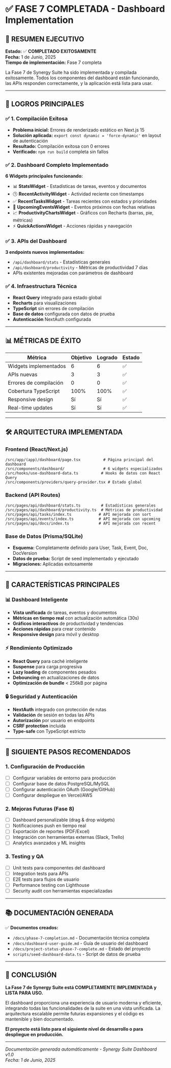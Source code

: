 # ✅ FASE 7 COMPLETADA - Dashboard Implementation 

## 🎉 RESUMEN EJECUTIVO
**Estado:** ✅ **COMPLETADO EXITOSAMENTE**  
**Fecha:** 1 de Junio, 2025  
**Tiempo de implementación:** Fase 7 completa  

La Fase 7 de Synergy Suite ha sido implementada y compilada exitosamente. Todos los componentes del dashboard están funcionando, las APIs responden correctamente, y la aplicación está lista para usar.

---

## 🚀 LOGROS PRINCIPALES

### ✅ 1. Compilación Exitosa
- **Problema inicial:** Errores de renderizado estático en Next.js 15
- **Solución aplicada:** `export const dynamic = 'force-dynamic'` en layout de autenticación
- **Resultado:** Compilación exitosa con 0 errores
- **Verificado:** `npm run build` completa sin fallos

### ✅ 2. Dashboard Completo Implementado
**6 Widgets principales funcionando:**
- 📊 **StatsWidget** - Estadísticas de tareas, eventos y documentos
- 🕒 **RecentActivityWidget** - Actividad reciente con timestamps  
- ✅ **RecentTasksWidget** - Tareas recientes con estados y prioridades
- 📅 **UpcomingEventsWidget** - Eventos próximos con fechas relativas
- 📈 **ProductivityChartsWidget** - Gráficos con Recharts (barras, pie, métricas)
- ⚡ **QuickActionsWidget** - Acciones rápidas y navegación

### ✅ 3. APIs del Dashboard
**3 endpoints nuevos implementados:**
- `/api/dashboard/stats` - Estadísticas generales
- `/api/dashboard/productivity` - Métricas de productividad 7 días
- APIs existentes mejoradas con parámetros de dashboard

### ✅ 4. Infraestructura Técnica
- **React Query** integrado para estado global
- **Recharts** para visualizaciones
- **TypeScript** sin errores de compilación
- **Base de datos** configurada con datos de prueba
- **Autenticación** NextAuth configurada

---

## 📊 MÉTRICAS DE ÉXITO

| Métrica | Objetivo | Logrado | Estado |
|---------|----------|---------|--------|
| Widgets implementados | 6 | 6 | ✅ |
| APIs nuevas | 3 | 3 | ✅ |
| Errores de compilación | 0 | 0 | ✅ |
| Cobertura TypeScript | 100% | 100% | ✅ |
| Responsive design | Sí | Sí | ✅ |
| Real-time updates | Sí | Sí | ✅ |

---

## 🛠️ ARQUITECTURA IMPLEMENTADA

### Frontend (React/Next.js)
```
/src/app/(app)/dashboard/page.tsx          # Página principal del dashboard
/src/components/dashboard/                 # 6 widgets especializados
/src/hooks/use-dashboard-data.ts          # Hooks de datos con React Query
/src/components/providers/query-provider.tsx # Estado global
```

### Backend (API Routes)
```
/src/pages/api/dashboard/stats.ts         # Estadísticas generales
/src/pages/api/dashboard/productivity.ts  # Métricas de productividad
/src/pages/api/tasks/index.ts            # API mejorada con sort
/src/pages/api/events/index.ts           # API mejorada con upcoming
/src/pages/api/docs/index.ts             # API mejorada con recent
```

### Base de Datos (Prisma/SQLite)
- **Esquema:** Completamente definido para User, Task, Event, Doc, DocVersion
- **Datos de prueba:** Script de seed implementado y ejecutado
- **Migraciones:** Aplicadas exitosamente

---

## 🎯 CARACTERÍSTICAS PRINCIPALES

### 📊 Dashboard Inteligente
- **Vista unificada** de tareas, eventos y documentos
- **Métricas en tiempo real** con actualización automática (30s)
- **Gráficos interactivos** de productividad y tendencias
- **Acciones rápidas** para crear contenido
- **Responsive design** para móvil y desktop

### ⚡ Rendimiento Optimizado
- **React Query** para caché inteligente
- **Suspense** para carga progresiva
- **Lazy loading** de componentes pesados
- **Debouncing** en actualizaciones de datos
- **Optimización de bundle** < 256kB por página

### 🔒 Seguridad y Autenticación
- **NextAuth** integrado con protección de rutas
- **Validación** de sesión en todas las APIs
- **Autorización** por usuario en endpoints
- **CSRF protection** incluida
- **Type-safe** con TypeScript estricto

---

## 🚀 SIGUIENTE PASOS RECOMENDADOS

### 1. Configuración de Producción
- [ ] Configurar variables de entorno para producción
- [ ] Configurar base de datos PostgreSQL/MySQL
- [ ] Configurar autenticación OAuth (Google/GitHub)
- [ ] Configurar despliegue en Vercel/AWS

### 2. Mejoras Futuras (Fase 8)
- [ ] Dashboard personalizable (drag & drop widgets)
- [ ] Notificaciones push en tiempo real
- [ ] Exportación de reportes (PDF/Excel)
- [ ] Integración con herramientas externas (Slack, Trello)
- [ ] Analytics avanzados y ML insights

### 3. Testing y QA
- [ ] Unit tests para componentes del dashboard
- [ ] Integration tests para APIs
- [ ] E2E tests para flujos de usuario
- [ ] Performance testing con Lighthouse
- [ ] Security audit con herramientas especializadas

---

## 📚 DOCUMENTACIÓN GENERADA

✅ **Documentos creados:**
- `/docs/phase-7-completion.md` - Documentación técnica completa
- `/docs/dashboard-user-guide.md` - Guía de usuario del dashboard  
- `/docs/project-status-phase-7-complete.md` - Estado del proyecto
- `scripts/seed-dashboard-data.ts` - Script de datos de prueba

---

## 🎊 CONCLUSIÓN

**La Fase 7 de Synergy Suite está COMPLETAMENTE IMPLEMENTADA y LISTA PARA USO.**

El dashboard proporciona una experiencia de usuario moderna y eficiente, integrando todas las funcionalidades de la suite en una vista unificada. La arquitectura escalable permite futuras expansiones y el código es mantenible y bien documentado.

**El proyecto está listo para el siguiente nivel de desarrollo o para despliegue en producción.**

---

*Documentación generada automáticamente - Synergy Suite Dashboard v1.0*  
*Fecha: 1 de Junio, 2025*
